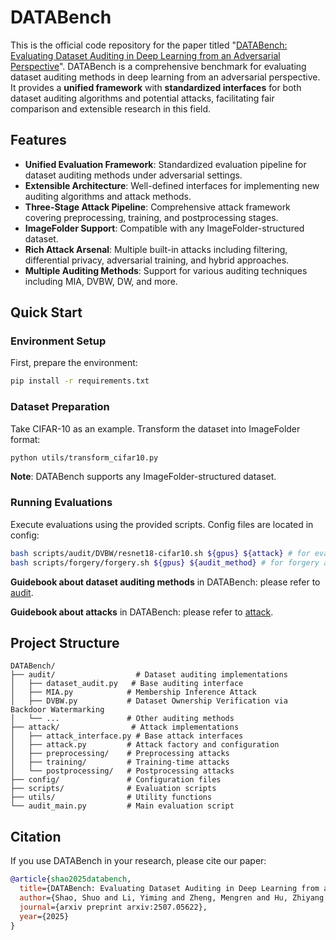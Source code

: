 # DATABench

This is the official code repository for the paper titled "[DATABench: Evaluating Dataset Auditing in Deep Learning from an Adversarial Perspective](https://arxiv.org/abs/2507.05622)". DATABench is a comprehensive benchmark for evaluating dataset auditing methods in deep learning from an adversarial perspective. It provides a **unified framework** with **standardized interfaces** for both dataset auditing algorithms and potential attacks, facilitating fair comparison and extensible research in this field.

## Features
- **Unified Evaluation Framework**: Standardized evaluation pipeline for dataset auditing methods under adversarial settings.
- **Extensible Architecture**: Well-defined interfaces for implementing new auditing algorithms and attack methods.
- **Three-Stage Attack Pipeline**: Comprehensive attack framework covering preprocessing, training, and postprocessing stages.
- **ImageFolder Support**: Compatible with any ImageFolder-structured dataset.
- **Rich Attack Arsenal**: Multiple built-in attacks including filtering, differential privacy, adversarial training, and hybrid approaches.
- **Multiple Auditing Methods**: Support for various auditing techniques including MIA, DVBW, DW, and more.

## Quick Start

### Environment Setup

First, prepare the environment:

```bash
pip install -r requirements.txt
```

### Dataset Preparation

Take CIFAR-10 as an example. Transform the dataset into ImageFolder format:

```bash
python utils/transform_cifar10.py
```

**Note**: DATABench supports any ImageFolder-structured dataset.

### Running Evaluations

Execute evaluations using the provided scripts. Config files are located in config:

```bash
bash scripts/audit/DVBW/resnet18-cifar10.sh ${gpus} ${attack} # for evasion attack
bash scripts/forgery/forgery.sh ${gpus} ${audit_method} # for forgery attack
```

**Guidebook about dataset auditing methods** in DATABench: please refer to [audit](audit/README.md).

**Guidebook about attacks** in DATABench: please refer to [attack](attack/README.md).

## Project Structure

```
DATABench/
├── audit/                  # Dataset auditing implementations
│   ├── dataset_audit.py   # Base auditing interface
│   ├── MIA.py            # Membership Inference Attack
│   ├── DVBW.py           # Dataset Ownership Verification via Backdoor Watermarking
│   └── ...               # Other auditing methods
├── attack/                # Attack implementations
│   ├── attack_interface.py # Base attack interfaces
│   ├── attack.py         # Attack factory and configuration
│   ├── preprocessing/    # Preprocessing attacks
│   ├── training/         # Training-time attacks
│   └── postprocessing/   # Postprocessing attacks
├── config/               # Configuration files
├── scripts/              # Evaluation scripts
├── utils/                # Utility functions
└── audit_main.py         # Main evaluation script
```

## Citation

If you use DATABench in your research, please cite our paper:

```bibtex
@article{shao2025databench,
  title={DATABench: Evaluating Dataset Auditing in Deep Learning from an Adversarial Perspective},
  author={Shao, Shuo and Li, Yiming and Zheng, Mengren and Hu, Zhiyang and Chen, Yukun and Li, Boheng and He, Yu and Guo, Junfeng and Zhang, Tianwei and Tao, Dacheng and Qin, Zhan},
  journal={arxiv preprint arxiv:2507.05622},
  year={2025}
}
```
